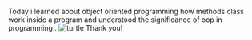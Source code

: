 Today i learned about object oriented programming how methods class work inside a program and understood the significance of oop in programming .
![turtle](https://user-images.githubusercontent.com/111185281/192110497-ac010a6e-7cfe-4264-b72e-2405fbbf0d7d.jpg)
Thank you!
